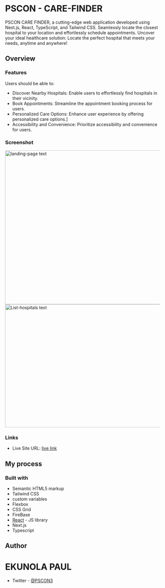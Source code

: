 # PSCON - CARE-FINDER

PSCON CARE FINDER, a cutting-edge web application developed using Next.js, React, TypeScript, and Tailwind CSS. Seamlessly locate the closest hospital to your location and effortlessly schedule appointments. Uncover your ideal healthcare solution: Locate the perfect hospital that meets your needs, anytime and anywhere!

## Overview

### Features

Users should be able to:

- Discover Nearby Hospitals: Enable users to effortlessly find hospitals in their vicinity.
- Book Appointments: Streamline the appointment booking process for users.
- Personalized Care Options: Enhance user experience by offering personalized care options.]
- Accessibility and Convenience: Prioritize accessibility and convenience for users.

### Screenshot

 <img src="https://github.com/pscon/Pscon-CareFinder/assets/72552585/c9b2f8e5-3efb-429e-b53b-874722e1f875" alt="landing-page text" width="900px" height="500px">
 <img src="https://github.com/pscon/Pscon-CareFinder/assets/72552585/85d9f4be-ad45-4880-868b-08d6e016a31d" alt="List-hospitals text" width="700px" height="400px">

### Links

- Live Site URL: [live link](https://pscon-care-finder.vercel.app/)

## My process

### Built with

- Semantic HTML5 markup
- Tailwind CSS
- custom variables
- Flexbox
- CSS Grid
- FireBase
- [React](https://reactjs.org/) - JS library
- Next.js
- Typescript

## Author

# EKUNOLA PAUL

- Twitter - [@PSCON3](https://www.twitter.com/PSCON3)
